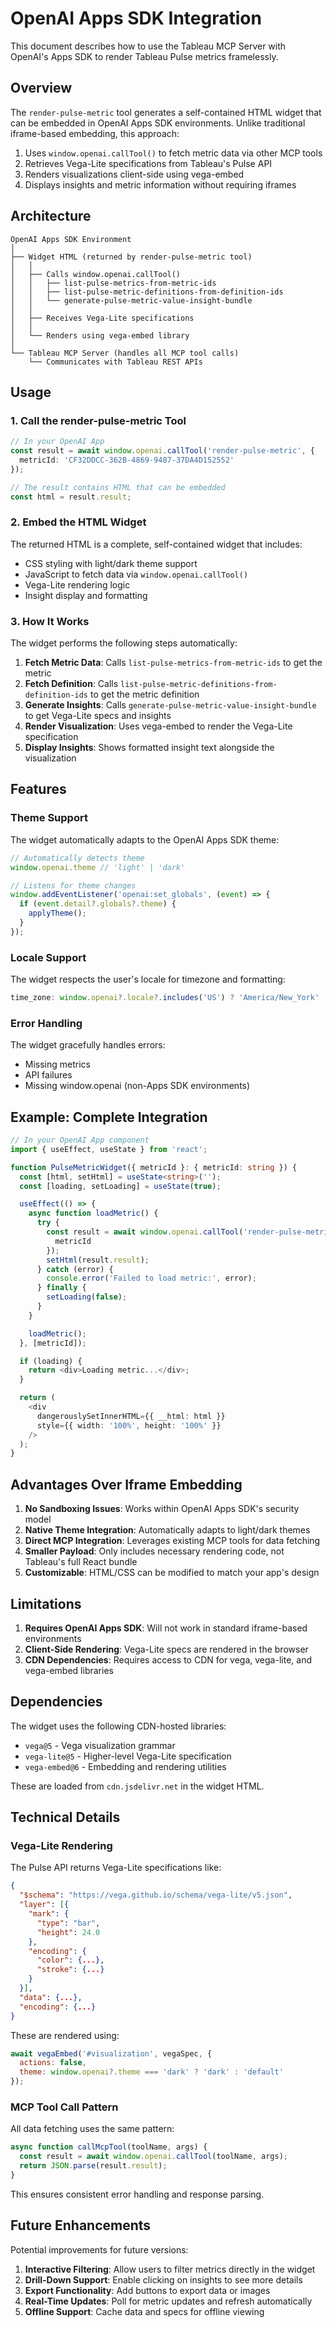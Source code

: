 # OpenAI Apps SDK Integration

This document describes how to use the Tableau MCP Server with OpenAI's Apps SDK to render Tableau Pulse metrics framelessly.

## Overview

The `render-pulse-metric` tool generates a self-contained HTML widget that can be embedded in OpenAI Apps SDK environments. Unlike traditional iframe-based embedding, this approach:

1. Uses `window.openai.callTool()` to fetch metric data via other MCP tools
2. Retrieves Vega-Lite specifications from Tableau's Pulse API
3. Renders visualizations client-side using vega-embed
4. Displays insights and metric information without requiring iframes

## Architecture

```
OpenAI Apps SDK Environment
│
├── Widget HTML (returned by render-pulse-metric tool)
│   │
│   ├── Calls window.openai.callTool()
│   │   ├── list-pulse-metrics-from-metric-ids
│   │   ├── list-pulse-metric-definitions-from-definition-ids
│   │   └── generate-pulse-metric-value-insight-bundle
│   │
│   ├── Receives Vega-Lite specifications
│   │
│   └── Renders using vega-embed library
│
└── Tableau MCP Server (handles all MCP tool calls)
    └── Communicates with Tableau REST APIs
```

## Usage

### 1. Call the render-pulse-metric Tool

```typescript
// In your OpenAI App
const result = await window.openai.callTool('render-pulse-metric', {
  metricId: 'CF32DDCC-362B-4869-9487-37DA4D152552'
});

// The result contains HTML that can be embedded
const html = result.result;
```

### 2. Embed the HTML Widget

The returned HTML is a complete, self-contained widget that includes:

- CSS styling with light/dark theme support
- JavaScript to fetch data via `window.openai.callTool()`
- Vega-Lite rendering logic
- Insight display and formatting

### 3. How It Works

The widget performs the following steps automatically:

1. **Fetch Metric Data**: Calls `list-pulse-metrics-from-metric-ids` to get the metric
2. **Fetch Definition**: Calls `list-pulse-metric-definitions-from-definition-ids` to get the metric definition
3. **Generate Insights**: Calls `generate-pulse-metric-value-insight-bundle` to get Vega-Lite specs and insights
4. **Render Visualization**: Uses vega-embed to render the Vega-Lite specification
5. **Display Insights**: Shows formatted insight text alongside the visualization

## Features

### Theme Support

The widget automatically adapts to the OpenAI Apps SDK theme:

```javascript
// Automatically detects theme
window.openai.theme // 'light' | 'dark'

// Listens for theme changes
window.addEventListener('openai:set_globals', (event) => {
  if (event.detail?.globals?.theme) {
    applyTheme();
  }
});
```

### Locale Support

The widget respects the user's locale for timezone and formatting:

```javascript
time_zone: window.openai?.locale?.includes('US') ? 'America/New_York' : 'UTC'
```

### Error Handling

The widget gracefully handles errors:

- Missing metrics
- API failures
- Missing window.openai (non-Apps SDK environments)

## Example: Complete Integration

```typescript
// In your OpenAI App component
import { useEffect, useState } from 'react';

function PulseMetricWidget({ metricId }: { metricId: string }) {
  const [html, setHtml] = useState<string>('');
  const [loading, setLoading] = useState(true);

  useEffect(() => {
    async function loadMetric() {
      try {
        const result = await window.openai.callTool('render-pulse-metric', {
          metricId
        });
        setHtml(result.result);
      } catch (error) {
        console.error('Failed to load metric:', error);
      } finally {
        setLoading(false);
      }
    }

    loadMetric();
  }, [metricId]);

  if (loading) {
    return <div>Loading metric...</div>;
  }

  return (
    <div
      dangerouslySetInnerHTML={{ __html: html }}
      style={{ width: '100%', height: '100%' }}
    />
  );
}
```

## Advantages Over Iframe Embedding

1. **No Sandboxing Issues**: Works within OpenAI Apps SDK's security model
2. **Native Theme Integration**: Automatically adapts to light/dark themes
3. **Direct MCP Integration**: Leverages existing MCP tools for data fetching
4. **Smaller Payload**: Only includes necessary rendering code, not Tableau's full React bundle
5. **Customizable**: HTML/CSS can be modified to match your app's design

## Limitations

1. **Requires OpenAI Apps SDK**: Will not work in standard iframe-based environments
2. **Client-Side Rendering**: Vega-Lite specs are rendered in the browser
3. **CDN Dependencies**: Requires access to CDN for vega, vega-lite, and vega-embed libraries

## Dependencies

The widget uses the following CDN-hosted libraries:

- `vega@5` - Vega visualization grammar
- `vega-lite@5` - Higher-level Vega-Lite specification
- `vega-embed@6` - Embedding and rendering utilities

These are loaded from `cdn.jsdelivr.net` in the widget HTML.

## Technical Details

### Vega-Lite Rendering

The Pulse API returns Vega-Lite specifications like:

```json
{
  "$schema": "https://vega.github.io/schema/vega-lite/v5.json",
  "layer": [{
    "mark": {
      "type": "bar",
      "height": 24.0
    },
    "encoding": {
      "color": {...},
      "stroke": {...}
    }
  }],
  "data": {...},
  "encoding": {...}
}
```

These are rendered using:

```javascript
await vegaEmbed('#visualization', vegaSpec, {
  actions: false,
  theme: window.openai?.theme === 'dark' ? 'dark' : 'default'
});
```

### MCP Tool Call Pattern

All data fetching uses the same pattern:

```javascript
async function callMcpTool(toolName, args) {
  const result = await window.openai.callTool(toolName, args);
  return JSON.parse(result.result);
}
```

This ensures consistent error handling and response parsing.

## Future Enhancements

Potential improvements for future versions:

1. **Interactive Filtering**: Allow users to filter metrics directly in the widget
2. **Drill-Down Support**: Enable clicking on insights to see more details
3. **Export Functionality**: Add buttons to export data or images
4. **Real-Time Updates**: Poll for metric updates and refresh automatically
5. **Offline Support**: Cache data and specs for offline viewing
